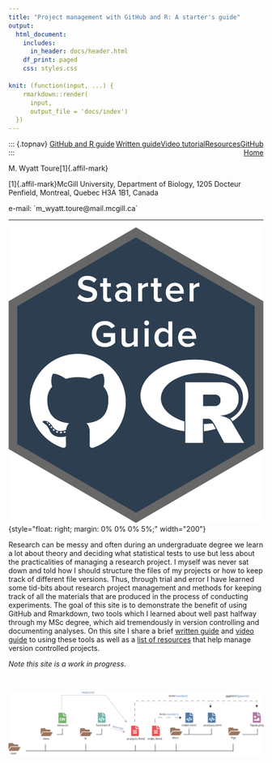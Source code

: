 ```yaml
---
title: "Project management with GitHub and R: A starter's guide"
output:
  html_document:
    includes:
      in_header: docs/header.html
    df_print: paged
    css: styles.css
    
knit: (function(input, ...) {
    rmarkdown::render(
      input,
      output_file = 'docs/index')
  })
---
```


::: {.topnav}
<a href="index.html">GitHub and R guide</a> <a href="https://github.com/wyatt-toure/github-and-R-project-guide" style = "float: right;"><i class="fab fa-github"></i> GitHub </a> <a href="resources.html" style = "float: right;"><i class="fas fa-toolbox"></i> Resources</a><a href="video-tutorial.html" style = "float: right;"><i class="fas fa-video"></i> Video tutorial</a><a href="written-guide.html" style = "float: right;"><i class="fas fa-book"></i> Written guide</a><a href="index.html" class="active" style = "float: right;"><i class="fas fa-home"></i> Home</a>
:::

<p class="author-name">M. Wyatt Toure[1]{.affil-mark}</p><p class="author-affil">[1]{.affil-mark}McGill University, Department of Biology, 1205 Docteur Penfield, Montreal, Quebec H3A 1B1, Canada</p><p>e-mail: `m_wyatt.toure@mail.mcgill.ca`</p>

------------------------------------------------------------------------

![](images/starter-guide-logo2.png){style="float: right; margin: 0% 0% 0% 5%;" width="200"}

Research can be messy and often during an undergraduate degree we learn a lot about theory and deciding what statistical tests to use but less about the practicalities of managing a research project. I myself was never sat down and told how I should structure the files of my projects or how to keep track of different file versions. Thus, through trial and error I have learned some tid-bits about research project management and methods for keeping track of all the materials that are produced in the process of conducting experiments. The goal of this site is to demonstrate the benefit of using GitHub and Rmarkdown, two tools which I learned about well past halfway through my MSc degree, which aid tremendously in version controlling and documenting analyses. On this site I share a brief [written guide](written-guide.html) and [video guide](video-guide.html) to using these tools as well as a [list of resources](resources.html) that help manage version controlled projects. 

*Note this site is a work in progress*. 

</br>

![](images/directory-rendering.svg)
